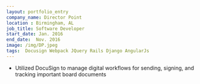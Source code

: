 ```yaml
---
layout: portfolio_entry
company_name: Director Point 
location : Birmingham, AL
job_title: Software Developer
start_date: Jan. 2016
end_date:  Nov. 2016
image: /img/DP.jpeg
tags:  Docusign Webpack JQuery Rails Django AngularJs
---
```


- Utilized DocuSign to manage digital workflows for sending, signing, and tracking important board documents
